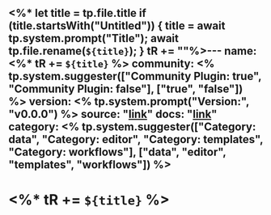 <%* 
     let title = tp.file.title 
     if (title.startsWith("Untitled")) {
       title = await tp.system.prompt("Title"); 
       await tp.file.rename(`${title}`); 
     }
     tR += ""%>---
name: <%* tR += `${title}` %>
community: <% tp.system.suggester(["Community Plugin: true", "Community Plugin: false"], ["true", "false"]) %>
version: <% tp.system.prompt("Version:", "v0.0.0") %>
source: "[link](<% tp.system.prompt("Source URL:", "") %>)"
docs:  "[link](<% tp.system.prompt("Docs:", "none") %>)"
category: <% tp.system.suggester(["Category: data", "Category: editor", "Category: templates", "Category: workflows"], ["data", "editor", "templates", "workflows"]) %>
---

# <%* tR += `${title}` %>
